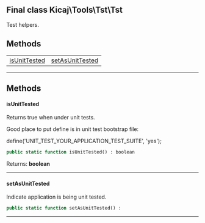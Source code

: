 ## Final class Kicaj\Tools\Tst\Tst
Test helpers.

## Methods

|                                      |                                      |
| ------------------------------------ | ------------------------------------ |
|    [isUnitTested](#isunittested)     | [setAsUnitTested](#setasunittested)  |

-------
## Methods
#### isUnitTested
Returns true when under unit tests.

Good place to put define is in unit test bootstrap file:

define(&#039;UNIT_TEST_YOUR_APPLICATION_TEST_SUITE&#039;, &#039;yes&#039;);
```php
public static function isUnitTested() : boolean
```

Returns: **boolean**

-------
#### setAsUnitTested
Indicate application is being unit tested.
```php
public static function setAsUnitTested() : 
```

-------
